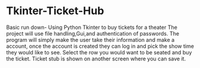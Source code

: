 # Tkinter-Ticket-Hub
Basic run down-
Using Python Tkinter to buy tickets for a theater
The project will use file handling,Gui,and authentication of passwords. 
The program will simply make the user take their information and make a account,
once the account is created they can log in and pick the show time they would like to see.
Select the row you would want to be seated and buy the ticket.
Ticket stub is shown on another screen where you can save it.

